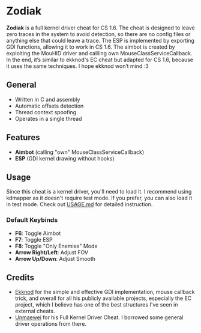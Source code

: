 # Zodiak

**Zodiak** is a full kernel driver cheat for CS 1.6. The cheat is designed to leave zero traces in the system to avoid detection, so there are no config files or anything else that could leave a trace. The ESP is implemented by exporting GDI functions, allowing it to work in CS 1.6. The aimbot is created by exploiting the MouHID driver and callling own MouseClassServiceCallback. In the end, it’s similar to ekknod's EC cheat but adapted for CS 1.6, because it uses the same techniques. I hope ekknod won’t mind :3


## General
- Written in C and assembly
- Automatic offsets detection
- Thread context spoofing
- Operates in a single thread

## Features
- **Aimbot** (calling "own" MouseClassServiceCallback)
- **ESP** (GDI kernel drawing without hooks)

## Usage
Since this cheat is a kernel driver, you'll need to load it. I recommend using kdmapper as it doesn't require test mode. If you prefer, you can also load it in test mode.
Check out [USAGE.md](USAGE.md) for detailed instruction.

### Default Keybinds
- **F6**: Toggle Aimbot
- **F7**: Toggle ESP
- **F8**: Toggle "Only Enemies" Mode
- **Arrow Right/Left**: Adjust FOV
- **Arrow Up/Down**: Adjust Smooth


## Credits
- [Ekknod](https://github.com/ekknod) for the simple and effective GDI implementation, mouse callback trick, and overall for all his publicly available projects, especially the EC project, which I believe has one of the best structures I've seen in external cheats.
- [Unmaewei](https://github.com/unmaewei) for his Full Kernel Driver Cheat. I borrowed some general driver operations from there.
